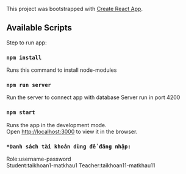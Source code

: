 This project was bootstrapped with [Create React App](https://github.com/facebook/create-react-app).

## Available Scripts

Step to run app:

### `npm install`

Runs this command to install node-modules

### `npm run server`

Run the server to connect app with database
Server run in port 4200

### `npm start`

Runs the app in the development mode.<br>
Open [http://localhost:3000](http://localhost:3000) to view it in the browser.

### `*Danh sách tài khoản dùng để đăng nhập:`

Role:username-password    
Student:taikhoan1-matkhau1
Teacher:taikhoan11-matkhau11
